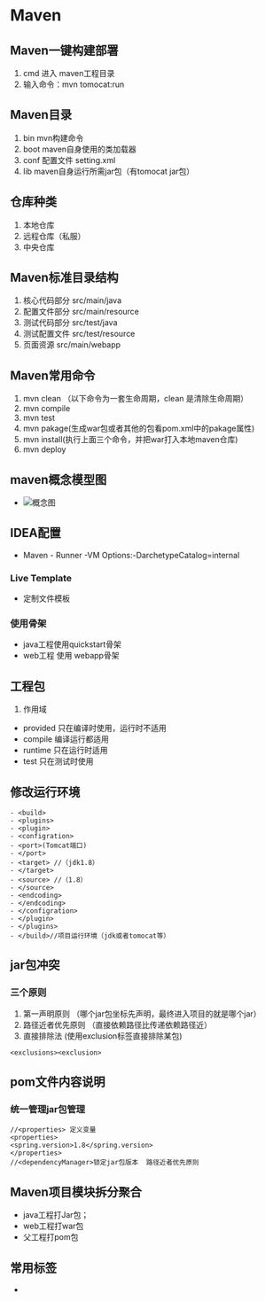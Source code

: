 # Maven # 

## Maven一键构建部署 ##
1. cmd 进入 maven工程目录
2. 输入命令：mvn tomocat:run

## Maven目录 ##
1. bin mvn构建命令
2. boot maven自身使用的类加载器
3. conf 配置文件 setting.xml
4. lib maven自身运行所需jar包（有tomocat jar包）

## 仓库种类 ##
1. 本地仓库
2. 远程仓库（私服）
3. 中央仓库

## Maven标准目录结构 ##
1. 核心代码部分	src/main/java
2. 配置文件部分	src/main/resource
3. 测试代码部分	src/test/java
4. 测试配置文件	src/test/resource
5. 页面资源		src/main/webapp	

## Maven常用命令 ##
1. mvn clean （以下命令为一套生命周期，clean 是清除生命周期）
2. mvn compile
3. mvn test
4. mvn pakage(生成war包或者其他的包看pom.xml中的pakage属性)
5. mvn install(执行上面三个命令，并把war打入本地maven仓库)
6. mvn deploy

## maven概念模型图 ##
- ![概念图](C:/Users/Administrator/Desktop/maven概念模型图.png)

## IDEA配置 ##
- Maven - Runner  -VM Options:-DarchetypeCatalog=internal

### Live Template ###
- 定制文件模板

### 使用骨架 ###
- java工程使用quickstart骨架
- web工程 使用 webapp骨架 

## 工程包 ##
1. 作用域
- <scope>provided</scpoe>  只在编译时使用，运行时不适用
- <scope>compile</scpoe> 编译运行都适用
- <scope>runtime</scpoe> 只在运行时适用
- <scope>test</scpoe>	只在测试时使用

## 修改运行环境 ##
```
- <build>
- <plugins>
- <plugin>
- <configration>
- <port>(Tomcat端口)
- </port>
- <target> //（jdk1.8）
- </target>
- <source> //（1.8）
- </source>
- <endcoding>
- </endcoding>
- </configration>
- </plugin>
- </plugins>
- </build>//项目运行环境（jdk或者tomocat等）

```

## jar包冲突 ##
### 三个原则 ###
1. 第一声明原则  （哪个jar包坐标先声明，最终进入项目的就是哪个jar）
2. 路径近者优先原则 （直接依赖路径比传递依赖路径近）
3. 直接排除法 (使用exclusion标签直接排除某包)
```
<exclusions><exclusion>
```

## pom文件内容说明 ##
### 统一管理jar包管理 ###
```
//<properties> 定义变量
<properties>
<spring.version>1.8</spring.version> 
</properties> 
//<dependencyManager>锁定jar包版本  路径近者优先原则
```

## Maven项目模块拆分聚合 ##
- java工程打Jar包；
- web工程打war包
- 父工程打pom包

## 常用标签 ##
- <import resource="classpath:path"/>